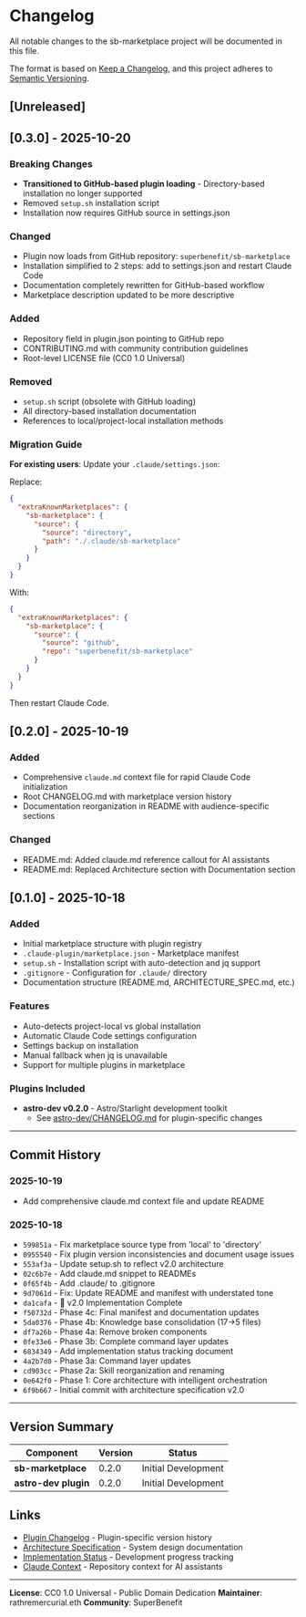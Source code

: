 # Changelog

All notable changes to the sb-marketplace project will be documented in this file.

The format is based on [Keep a Changelog](https://keepachangelog.com/en/1.0.0/),
and this project adheres to [Semantic Versioning](https://semver.org/spec/v2.0.0.html).

## [Unreleased]

## [0.3.0] - 2025-10-20

### Breaking Changes
- **Transitioned to GitHub-based plugin loading** - Directory-based installation no longer supported
- Removed `setup.sh` installation script
- Installation now requires GitHub source in settings.json

### Changed
- Plugin now loads from GitHub repository: `superbenefit/sb-marketplace`
- Installation simplified to 2 steps: add to settings.json and restart Claude Code
- Documentation completely rewritten for GitHub-based workflow
- Marketplace description updated to be more descriptive

### Added
- Repository field in plugin.json pointing to GitHub repo
- CONTRIBUTING.md with community contribution guidelines
- Root-level LICENSE file (CC0 1.0 Universal)

### Removed
- `setup.sh` script (obsolete with GitHub loading)
- All directory-based installation documentation
- References to local/project-local installation methods

### Migration Guide
**For existing users**: Update your `.claude/settings.json`:

Replace:
```json
{
  "extraKnownMarketplaces": {
    "sb-marketplace": {
      "source": {
        "source": "directory",
        "path": "./.claude/sb-marketplace"
      }
    }
  }
}
```

With:
```json
{
  "extraKnownMarketplaces": {
    "sb-marketplace": {
      "source": {
        "source": "github",
        "repo": "superbenefit/sb-marketplace"
      }
    }
  }
}
```

Then restart Claude Code.

## [0.2.0] - 2025-10-19

### Added
- Comprehensive `claude.md` context file for rapid Claude Code initialization
- Root CHANGELOG.md with marketplace version history
- Documentation reorganization in README with audience-specific sections

### Changed
- README.md: Added claude.md reference callout for AI assistants
- README.md: Replaced Architecture section with Documentation section

## [0.1.0] - 2025-10-18

### Added
- Initial marketplace structure with plugin registry
- `.claude-plugin/marketplace.json` - Marketplace manifest
- `setup.sh` - Installation script with auto-detection and jq support
- `.gitignore` - Configuration for `.claude/` directory
- Documentation structure (README.md, ARCHITECTURE_SPEC.md, etc.)

### Features
- Auto-detects project-local vs global installation
- Automatic Claude Code settings configuration
- Settings backup on installation
- Manual fallback when jq is unavailable
- Support for multiple plugins in marketplace

### Plugins Included
- **astro-dev v0.2.0** - Astro/Starlight development toolkit
  - See [astro-dev/CHANGELOG.md](./astro-dev/CHANGELOG.md) for plugin-specific changes

---

## Commit History

### 2025-10-19
- Add comprehensive claude.md context file and update README

### 2025-10-18
- `599851a` - Fix marketplace source type from 'local' to 'directory'
- `0955540` - Fix plugin version inconsistencies and document usage issues
- `553af3a` - Update setup.sh to reflect v2.0 architecture
- `02c6b7e` - Add claude.md snippet to READMEs
- `0f65f4b` - Add .claude/ to .gitignore
- `9d7061d` - Fix: Update README and manifest with understated tone
- `da1cafa` - 🎉 v2.0 Implementation Complete
- `f50732d` - Phase 4c: Final manifest and documentation updates
- `5da0376` - Phase 4b: Knowledge base consolidation (17→5 files)
- `df7a26b` - Phase 4a: Remove broken components
- `0fe33e6` - Phase 3b: Complete command layer updates
- `6834349` - Add implementation status tracking document
- `4a2b7d0` - Phase 3a: Command layer updates
- `cd903cc` - Phase 2a: Skill reorganization and renaming
- `0e642f0` - Phase 1: Core architecture with intelligent orchestration
- `6f9b667` - Initial commit with architecture specification v2.0

---

## Version Summary

| Component | Version | Status |
|-----------|---------|--------|
| **sb-marketplace** | 0.2.0 | Initial Development |
| **astro-dev plugin** | 0.2.0 | Initial Development |

## Links

- [Plugin Changelog](./astro-dev/CHANGELOG.md) - Plugin-specific version history
- [Architecture Specification](./ARCHITECTURE_SPEC.md) - System design documentation
- [Implementation Status](./IMPLEMENTATION_STATUS.md) - Development progress tracking
- [Claude Context](./claude.md) - Repository context for AI assistants

---

**License**: CC0 1.0 Universal - Public Domain Dedication
**Maintainer**: rathremercurial.eth
**Community**: SuperBenefit
